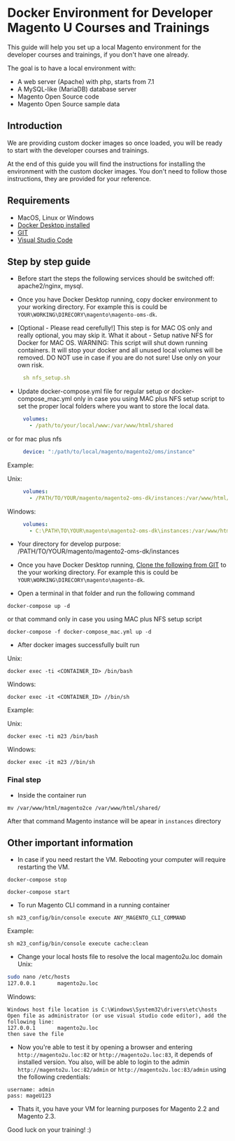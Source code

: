 # Docker Environment for Developer Magento U Courses and Trainings

This guide will help you set up a local Magento environment for the developer courses and trainings, if you don't have one already.

The goal is to have a local environment with:
- A web server (Apache) with php, starts from 7.1
- A MySQL-like (MariaDB) database server
- Magento Open Source code
- Magento Open Source sample data

## Introduction

We are providing custom docker images so once loaded, you will be ready to start with the developer courses and trainings.

At the end of this guide you will find the instructions for installing the environment with the custom docker images. You don't need to follow those instructions, they are provided for your reference.

## Requirements

- MacOS, Linux or Windows
- [Docker Desktop installed](https://www.docker.com/products/docker-desktop)
- [GIT](https://git-scm.com/downloads)
- [Visual Studio Code](https://code.visualstudio.com/download)

## Step by step guide

- Before start the steps the following services should be switched off: apache2/nginx, mysql.

- Once you have Docker Desktop running, copy docker environment to your working directory. For example this is could be ```YOUR\WORKING\DIRECORY\magento\magento-oms-dk```.

- [Optional - Please read cerefully!] This step is for MAC OS only and really optional, you may skip it. What it about - Setup native NFS for Docker for MAC OS. WARNING: This script will shut down running containers. It will stop your docker and all unused local volumes will be removed. DO NOT use in case if you are do not sure! Use only on your own risk.
```yaml
     sh nfs_setup.sh
```

- Update docker-compose.yml file for regular setup or docker-compose_mac.yml only in case you using MAC plus NFS setup script to set the proper local folders where you want to store the local data.

```yaml
     volumes:
       - /path/to/your/local/www:/var/www/html/shared
```
or for mac plus nfs
```yaml
     device: ":/path/to/local/magento/magento2/oms/instance"
```

Example:

Unix:
```yaml
     volumes:
       - /PATH/TO/YOUR/magento/magento2-oms-dk/instances:/var/www/html/shared
```

Windows:
```yaml
     volumes:
       - C:\PATH\TO\YOUR\magento\magento2-oms-dk\instances:/var/www/html/shared
```
- Your directory for develop purpose:
/PATH/TO/YOUR/magento/magento2-oms-dk/instances

- Once you have Docker Desktop running, [Clone the following from GIT](https://github.com/mike61988/magento2-dk/) to the your working directory. For example this is could be ```YOUR\WORKING\DIRECORY\magento\magento-dk```.
- Open a terminal in that folder and run the following command

```
docker-compose up -d
```
or that command only in case you using MAC plus NFS setup script
```
docker-compose -f docker-compose_mac.yml up -d
```

- After docker images successfully built run

Unix:
```
docker exec -ti <CONTAINER_ID> /bin/bash
```

Windows:
```
docker exec -it <CONTAINER_ID> //bin/sh
```

Example:

Unix:
```
docker exec -ti m23 /bin/bash
```

Windows:
```
docker exec -it m23 //bin/sh
```

### Final step
- Inside the container run

```
mv /var/www/html/magento2ce /var/www/html/shared/
```
After that command Magento instance will be apear in `instances` directory

## Other important information
- In case if you need restart the VM. Rebooting your computer will require restarting the VM.

```
docker-compose stop
```

```
docker-compose start
```

- To run Magento CLI command in a running container
```
sh m23_config/bin/console execute ANY_MAGENTO_CLI_COMMAND
```

Example:
```
sh m23_config/bin/console execute cache:clean
```

- Change your local hosts file to resolve the local magento2u.loc domain
Unix:
```bash
sudo nano /etc/hosts
127.0.0.1       magento2u.loc
```

Windows:
```
Windows host file location is C:\Windows\System32\drivers\etc\hosts
Open file as administrator (or use visual studio code editor), add the following line: 
127.0.0.1       magento2u.loc
then save the file
```

- Now you're able to test it by opening a browser and entering `http://magento2u.loc:82` or `http://magento2u.loc:83`, it depends of installed version.
You also, will be able to login to the admin `http://magento2u.loc:82/admin` or `http://magento2u.loc:83/admin` using the following credentials:

```
username: admin
pass: mageU123
```

- Thats it, you have your VM for learning purposes for Magento 2.2 and Magento 2.3.

Good luck on your training! :)
